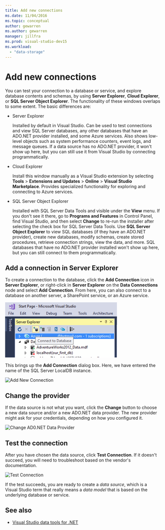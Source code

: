 ```yaml
---
title: Add new connections
ms.date: 11/04/2016
ms.topic: conceptual
author: gewarren
ms.author: gewarren
manager: jillfra
ms.prod: visual-studio-dev15
ms.workload:
  - "data-storage"
---
```

# Add new connections

You can test your connection to a database or service, and explore database contents and schemas, by using **Server Explorer**, **Cloud Explorer**, or **SQL Server Object Explorer**. The functionality of these windows overlaps to some extent. The basic differences are:

- Server Explorer

   Installed by default in Visual Studio. Can be used to test connections and view SQL Server databases, any other databases that have an ADO.NET provider installed, and some Azure services. Also shows low-level objects such as system performance counters, event logs, and message queues. If a data source has no ADO.NET provider, it won't show up here, but you can still use it from Visual Studio by connecting programmatically.

- Cloud Explorer

   Install this window manually as a Visual Studio extension by selecting **Tools** > **Extensions and Updates** > **Online** > **Visual Studio Marketplace**. Provides specialized functionality for exploring and connecting to Azure services.

- SQL Server Object Explorer

   Installed with SQL Server Data Tools and visible under the **View** menu. If you don't see it there, go to **Programs and Features** in Control Panel, find Visual Studio, and then select **Change** to re-run the installer after selecting the check box for SQL Server Data Tools. Use **SQL Server Object Explorer** to view SQL databases (if they have an ADO.NET provider), create new databases, modify schemas, create stored procedures, retrieve connection strings, view the data, and more. SQL databases that have no ADO.NET provider installed won't show up here, but you can still connect to them programmatically.

## Add a connection in Server Explorer

To create a connection to the database, click the **Add Connection** icon in **Server Explorer**, or right-click in **Server Explorer** on the **Data Connections** node and select **Add Connection**. From here, you can also connect to a database on another server, a SharePoint service, or an Azure service.

![Server Explorer New Connection icon](../data-tools/media/raddata-server-explorer-new-connection-icon.png)

This brings up the **Add Connection** dialog box. Here, we have entered the name of the SQL Server LocalDB instance.

![Add New Connection](../data-tools/media/raddata-add-new-connection-dialog.png)

## Change the provider

If the data source is not what you want, click the **Change** button to choose a new data source and/or a new ADO.NET data provider. The new provider might ask for your credentials, depending on how you configured it.

![Change AD0.NET Data Provider](../data-tools/media/raddata-change-ad0.net-data-provider.png)

## Test the connection

After you have chosen the data source, click **Test Connection**. If it doesn't succeed, you will need to troubleshoot based on the vendor's documentation.

![Test Connection](../data-tools/media/raddata-test-connection.png)

If the test succeeds, you are ready to create a *data source*, which is a Visual Studio term that really means a *data model* that is based on the underlying database or service.

## See also

- [Visual Studio data tools for .NET](../data-tools/visual-studio-data-tools-for-dotnet.md)
